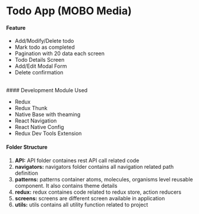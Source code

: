 # Todo App (MOBO Media)

#### Feature

* Add/Modify/Delete todo
* Mark todo as completed
* Pagination with 20 data each screen
* Todo Details Screen
* Add/Edit Modal Form
* Delete confirmation

<br>
#### Development Module Used

* Redux
* Redux Thunk
* Native Base with theaming
* React Navigation
* React Native Config
* Redux Dev Tools Extension

#### Folder Structure

1. **API:** API folder containes rest API call related code
2. **navigators:** navigators folder contains all navigation related path definition
3. **patterns:** patterns container atoms, molecules, organisms level reusable component. It also contains theme details
4. **redux:** redux containes code related to redux store, action reducers
5. **screens:** screens are different screen available in application
6. **utils:** utils contains all utility function related to project
